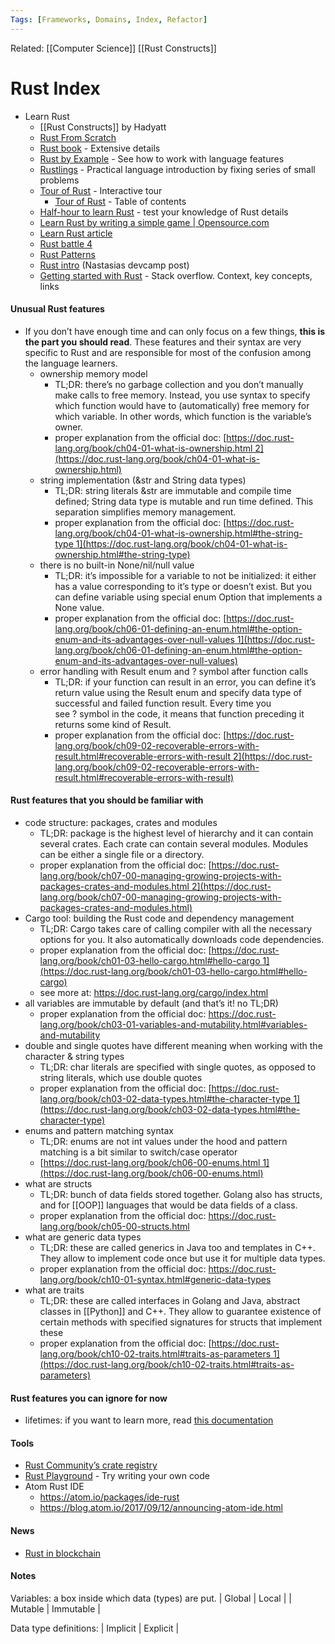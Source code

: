 ```yaml
---
Tags: [Frameworks, Domains, Index, Refactor]
---
```

Related: [[Computer Science]] [[Rust Constructs]]

# Rust Index

- Learn Rust
	- [[Rust Constructs]] by Hadyatt
	- [Rust From Scratch](https://www.educative.io/courses/learn-rust-from-scratch)
	- [Rust book](https://doc.rust-lang.org/book/) - Extensive details
	- [Rust by Example](https://doc.rust-lang.org/rust-by-example/) - See how to work with language features
	- [Rustlings](https://github.com/rust-lang/rustlings) - Practical language introduction by fixing series of small problems
	- [Tour of Rust](https://tourofrust.com/) - Interactive tour
		- [Tour of Rust](https://tourofrust.com/TOC_en.html) - Table of contents
	- [Half-hour to learn Rust](https://fasterthanli.me/articles/a-half-hour-to-learn-rust) - test your knowledge of Rust details
	- [Learn Rust by writing a simple game | Opensource.com](https://opensource.com/article/20/12/learn-rust)
	- [Learn Rust article](https://towardsdatascience.com/you-want-to-learn-rust-but-you-dont-know-where-to-start-fc826402d5ba)
	- [Rust battle 4](https://rustbattle.net/)
	- [Rust Patterns](https://rust-unofficial.github.io/patterns/)
	- [Rust intro](https://forum.holochain.org/t/rust-intro/3667/4) (Nastasias devcamp post)
	- [Getting started with Rust](https://stackoverflow.blog/2021/03/15/getting-started-with-rust/) - Stack overflow. Context, key concepts, links

#### Unusual Rust features
- If you don’t have enough time and can only focus on a few things, **this is the part you should read**. These features and their syntax are very specific to Rust and are responsible for most of the confusion among the language learners.
	- ownership memory model
		- TL;DR: there’s no garbage collection and you don’t manually make calls to free memory. Instead, you use syntax to specify which function would have to (automatically) free memory for which variable. In other words, which function is the variable’s owner.
		- proper explanation from the official doc: [https://doc.rust-lang.org/book/ch04-01-what-is-ownership.html 2](https://doc.rust-lang.org/book/ch04-01-what-is-ownership.html)
	- string implementation (&str and String data types)
		- TL;DR: string literals &str are immutable and compile time defined; String data type is mutable and run time defined. This separation simplifies memory management.
		- proper explanation from the official doc: [https://doc.rust-lang.org/book/ch04-01-what-is-ownership.html#the-string-type 1](https://doc.rust-lang.org/book/ch04-01-what-is-ownership.html#the-string-type)
	- there is no built-in None/nil/null value
		- TL;DR: it’s impossible for a variable to not be initialized: it either has a value corresponding to it’s type or doesn’t exist. But you can define variable using special enum Option that implements a None value.
		- proper explanation from the official doc: [https://doc.rust-lang.org/book/ch06-01-defining-an-enum.html#the-option-enum-and-its-advantages-over-null-values 1](https://doc.rust-lang.org/book/ch06-01-defining-an-enum.html#the-option-enum-and-its-advantages-over-null-values)
	- error handling with Result enum and ? symbol after function calls
		- TL;DR: if your function can result in an error, you can define it’s return value using the Result enum and specify data type of successful and failed function result. Every time you see ? symbol in the code, it means that function preceding it returns some kind of Result.
		- proper explanation from the official doc: [https://doc.rust-lang.org/book/ch09-02-recoverable-errors-with-result.html#recoverable-errors-with-result 2](https://doc.rust-lang.org/book/ch09-02-recoverable-errors-with-result.html#recoverable-errors-with-result)

#### Rust features that you should be familiar with
- code structure: packages, crates and modules
	- TL;DR: package is the highest level of hierarchy and it can contain several crates. Each crate can contain several modules. Modules can be either a single file or a directory.
	- proper explanation from the official doc: [https://doc.rust-lang.org/book/ch07-00-managing-growing-projects-with-packages-crates-and-modules.html 2](https://doc.rust-lang.org/book/ch07-00-managing-growing-projects-with-packages-crates-and-modules.html)
- Cargo tool: building the Rust code and dependency management
	- TL;DR: Cargo takes care of calling compiler with all the necessary options for you. It also automatically downloads code dependencies.
	- proper explanation from the official doc: [https://doc.rust-lang.org/book/ch01-03-hello-cargo.html#hello-cargo 1](https://doc.rust-lang.org/book/ch01-03-hello-cargo.html#hello-cargo)
	- see more at: https://doc.rust-lang.org/cargo/index.html
- all variables are immutable by default (and that’s it! no TL;DR)
	- proper explanation from the official doc: https://doc.rust-lang.org/book/ch03-01-variables-and-mutability.html#variables-and-mutability
- double and single quotes have different meaning when working with the character & string types
	- TL;DR: char literals are specified with single quotes, as opposed to string literals, which use double quotes
	- proper explanation from the official doc: [https://doc.rust-lang.org/book/ch03-02-data-types.html#the-character-type 1](https://doc.rust-lang.org/book/ch03-02-data-types.html#the-character-type)
- enums and pattern matching syntax
	- TL;DR: enums are not int values under the hood and pattern matching is a bit similar to switch/case operator
	- [https://doc.rust-lang.org/book/ch06-00-enums.html 1](https://doc.rust-lang.org/book/ch06-00-enums.html)
- what are structs
	- TL;DR: bunch of data fields stored together. Golang also has structs, and for [[OOP]] languages that would be data fields of a class.
	- proper explanation from the official doc: https://doc.rust-lang.org/book/ch05-00-structs.html
- what are generic data types
	- TL;DR: these are called generics in Java too and templates in C++. They allow to implement code once but use it for multiple data types.
	- proper explanation from the official doc: https://doc.rust-lang.org/book/ch10-01-syntax.html#generic-data-types
- what are traits
	- TL;DR: these are called interfaces in Golang and Java, abstract classes in [[Python]] and C++. They allow to guarantee existence of certain methods with specified signatures for structs that implement these
	- proper explanation from the official doc: [https://doc.rust-lang.org/book/ch10-02-traits.html#traits-as-parameters 1](https://doc.rust-lang.org/book/ch10-02-traits.html#traits-as-parameters)

#### Rust features you can ignore for now
- lifetimes: if you want to learn more, read [this documentation](https://doc.rust-lang.org/book/ch10-03-lifetime-syntax.html#thinking-in-terms-of-lifetimes)

#### Tools
- [Rust Community’s crate registry](https://crates.io/)
- [Rust Playground](https://play.rust-lang.org/) - Try writing your own code
- Atom Rust IDE
	- https://atom.io/packages/ide-rust
	- https://blog.atom.io/2017/09/12/announcing-atom-ide.html


#### News
- [Rust in blockchain](https://rustinblockchain.org/)


#### Notes
Variables: a box inside which data (types) are put.
| Global | Local |
| Mutable | Immutable |

Data type definitions:
| Implicit | Explicit |

